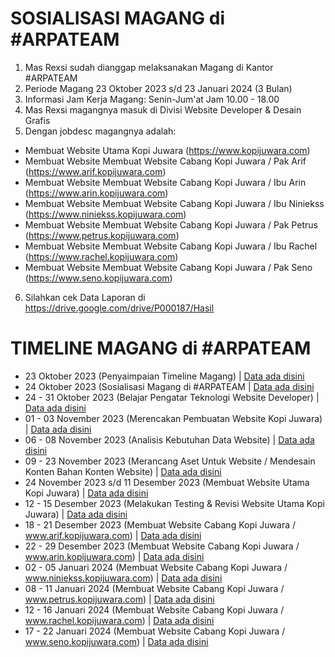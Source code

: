# SOSIALISASI MAGANG di #ARPATEAM

1. Mas Rexsi sudah dianggap melaksanakan Magang di Kantor #ARPATEAM
2. Periode Magang 23 Oktober 2023 s/d 23 Januari 2024 (3 Bulan)
3. Informasi Jam Kerja Magang: Senin-Jum'at Jam 10.00 - 18.00
4. Mas Rexsi magangnya masuk di Divisi Website Developer & Desain Grafis
5. Dengan jobdesc magangnya adalah:
  - Membuat Website Utama Kopi Juwara (https://www.kopijuwara.com)
  - Membuat Website Membuat Website Cabang Kopi Juwara / Pak Arif (https://www.arif.kopijuwara.com)
  - Membuat Website Membuat Website Cabang Kopi Juwara / Ibu Arin (https://www.arin.kopijuwara.com)
  - Membuat Website Membuat Website Cabang Kopi Juwara / Ibu Niniekss (https://www.niniekss.kopijuwara.com)
  - Membuat Website Membuat Website Cabang Kopi Juwara / Pak Petrus (https://www.petrus.kopijuwara.com)
  - Membuat Website Membuat Website Cabang Kopi Juwara / Ibu Rachel (https://www.rachel.kopijuwara.com)
  - Membuat Website Membuat Website Cabang Kopi Juwara / Pak Seno (https://www.seno.kopijuwara.com)
6. Silahkan cek Data Laporan di https://drive.google.com/drive/P000187/Hasil

# TIMELINE MAGANG di #ARPATEAM

- 23 Oktober 2023 (Penyaimpaian Timeline Magang) | [Data ada disini](https://github.com/arpateam/P000187/blob/main/1.%2023%20Oktober%202023%20(Penyaimpaian%20Timeline%20Magang).txt)
- 24 Oktober 2023 (Sosialisasi Magang di #ARPATEAM | [Data ada disini](https://github.com/arpateam/P000187/blob/main/2.%2024%20Oktober%202023%20(Sosialisasi%20Magang%20di%20%23ARPATEAM).txt)
- 24 - 31 Oktober 2023 (Belajar Pengatar Teknologi Website Developer) | [Data ada disini](https://github.com/arpateam/P000187/blob/main/3.%2024%20-%2031%20Oktober%202023%20(Belajar%20Pengatar%20Teknologi%20Website%20Developer).txt)
- 01 - 03 November 2023 (Merencakan Pembuatan Website Kopi Juwara) | [Data ada disini](https://drive.google.com/drive/folders/1EXblw9fRWsr9QfeF-vmnpH-hkpNFCX3y?usp=drive_link)
- 06 - 08 November 2023 (Analisis Kebutuhan Data Website) | [Data ada disini](https://github.com/arpateam/P000187/blob/main/5.%2006%20-%2008%20November%202023%20(Analisis%20Kebutuhan%20Data%20Website).md)
- 09 - 23 November 2023 (Merancang Aset Untuk Website / Mendesain Konten Bahan Konten Website) | [Data ada disini](https://drive.google.com/drive/folders/1M8RPaRkK2hGblkH66AlkFyfDKTwjYOV8?usp=drive_link)
- 24 November 2023 s/d 11 Desember 2023 (Membuat Website Utama Kopi Juwara) | [Data ada disini](https://github.com/arpateam/P000187/blob/main/4.%20Membuat%20Website%20Utama%20Kopi%20Juwara.zip)
- 12 - 15 Desember 2023 (Melakukan Testing & Revisi Website Utama Kopi Juwara) | [Data ada disini](https://github.com/arpateam/P000187/blob/main/5.%2012%20-%2015%20Desember%202023%20(Melakukan%20Testing%20%26%20Revisi%20Website%20Utama%20Kopi%20Juwara))
- 18 - 21 Desember 2023 (Membuat Website Cabang Kopi Juwara / www.arif.kopijuwara.com) | [Data ada disini](https://github.com/arpateam/P000187/blob/main/6.%20Membuat%20Website%20Cabang%20Kopi%20Juwara%20%3A%20www.arif.kopijuwara.com.zip)
- 22 - 29 Desember 2023 (Membuat Website Cabang Kopi Juwara / www.arin.kopijuwara.com) | [Data ada disini](https://github.com/arpateam/P000187/blob/main/7.%20Membuat%20Website%20Cabang%20Kopi%20Juwara%20%3A%20www.arin.kopijuwara.com.zip)
- 02 - 05 Januari 2024 (Membuat Website Cabang Kopi Juwara / www.niniekss.kopijuwara.com) | [Data ada disini](https://github.com/arpateam/P000187/blob/main/8.%20Membuat%20Website%20Cabang%20Kopi%20Juwara%20%3A%20www.niniekss.kopijuwara.com.zip)
- 08 - 11 Januari 2024 (Membuat Website Cabang Kopi Juwara / www.petrus.kopijuwara.com) | [Data ada disini](https://github.com/arpateam/P000187/blob/main/9.%20Membuat%20Website%20Cabang%20Kopi%20Juwara%20%3A%20www.petrus.kopijuwara.com.zip)
- 12 - 16 Januari 2024 (Membuat Website Cabang Kopi Juwara / www.rachel.kopijuwara.com) | [Data ada disini](https://github.com/arpateam/P000187/blob/main/10.%20Membuat%20Website%20Cabang%20Kopi%20Juwara%20%3A%20www.rachel.kopijuwara.com.zip)
- 17 - 22 Januari 2024 (Membuat Website Cabang Kopi Juwara / www.seno.kopijuwara.com) | [Data ada disini](https://github.com/arpateam/P000187/blob/main/11.%20Membuat%20Website%20Cabang%20Kopi%20Juwara%20%3A%20www.seno.kopijuwara.com.zip)
